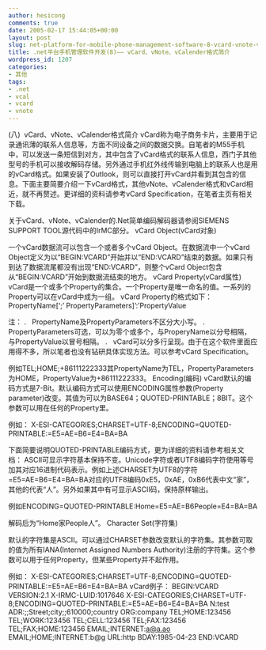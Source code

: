 ```yaml
---
author: hesicong
comments: true
date: 2005-02-17 15:44:05+00:00
layout: post
slug: net-platform-for-mobile-phone-management-software-8-vcard-vnote-vcalender-format-description
title: .net平台手机管理软件开发(8)—— vCard、vNote、vCalender格式简介
wordpress_id: 1207
categories:
- 其他
tags:
- .net
- vcal
- vcard
- vnote
---
```


(八)  vCard、vNote、vCalender格式简介
vCard称为电子商务卡片，主要用于记录通讯薄的联系人信息等，方面不同设备之间的数据交换。自笔者的M55手机中，可以发送一条短信到对方，其中包含了vCard格式的联系人信息，西门子其他型号的手机可以接收解码存储。另外通过手机红外线传输到电脑上的联系人也是用的vCard格式。如果安装了Outlook，则可以直接打开vCard并看到其包含的信息。下面主要简要介绍一下vCard格式，其他vNote、vCalender格式和vCard相近，就不再赘述。更详细的资料请参考vCard Specification，在笔者主页有相关下载。

关于vCard、vNote、vCalender的.Net简单编码解码器请参阅SIEMENS SUPPORT TOOL源代码中的IrMC部分。
vCard Object(vCard对象)

一个vCard数据流可以包含一个或者多个vCard Object。在数据流中一个vCard Object定义为以“BEGIN:VCARD”开始并以“END:VCARD”结束的数据。如果只有到达了数据流尾都没有出现“END:VCARD”，则整个vCard Object包含从“BEGIN:VCARD”开始到数据流结束的地方。
vCard Property(vCard属性)
vCard是一个或多个Property的集合。一个Property是唯一命名的值。一系列的Property可以在vCard中成为一组。
vCard Property的格式如下：
PropertyName[‘;’ PropertyParameters]’:’PropertyValue

注：
.   PropertyName及PropertyParameters不区分大小写。
.   PropertyParameters可选，可以为零个或多个，与ProperyName以分号相隔，与PropertyValue以冒号相隔。
.   vCard可以分多行呈现。由于在这个软件里面应用得不多，所以笔者也没有钻研具体实现方法。可以参考vCard Specification。

例如TEL;HOME;+86111222333其PropertyName为TEL，PropertyParameters为HOME，PropertyValue为+86111222333。
Encoding(编码)
vCard默认的编码方式是7-Bit。默认编码方式可以使用ENCODING属性参数(Property parameter)改变。其值为可以为BASE64；QUOTED-PRINTABLE；8BIT。这个参数可以用在任何的Property里。

例如：
X-ESI-CATEGORIES;CHARSET=UTF-8;ENCODING=QUOTED-PRINTABLE:=E5=AE=B6=E4=BA=BA

下面简要说明QUOTED-PRINTABLE编码方式，更为详细的资料请参考相关文档：
ASCII可显示字符基本保持不变。Unicode字符或者UTF8编码字符使用等号加其对应16进制代码表示。例如上述CHARSET为UTF8的字符=E5=AE=B6=E4=BA=BA对应的UTF8编码0xE5，0xAE，0xB6代表中文“家”，其他的代表“人”。另外如果其中有可显示ASCII码，保持原样输出。

例如ENCODING=QUOTED-PRINTABLE:Home=E5=AE=B6People=E4=BA=BA

解码后为“Home家People人”。
Character Set(字符集)

默认的字符集是ASCII。可以通过CHARSET参数改变默认的字符集。其参数可取的值为所有IANA(Internet Assigned Numbers Authority)注册的字符集。这个参数可以用于任何Property，但某些Property并不起作用。

例如：
X-ESI-CATEGORIES;CHARSET=UTF-8;ENCODING=QUOTED-PRINTABLE:=E5=AE=B6=E4=BA=BA
vCard例子：
BEGIN:VCARD
VERSION:2.1
X-IRMC-LUID:1017646
X-ESI-CATEGORIES;CHARSET=UTF-8;ENCODING=QUOTED-PRINTABLE:=E5=AE=B6=E4=BA=BA
N:test
ADR:;;Street;city;;610000;country
ORG:company
TEL;HOME:123456
TEL;WORK:123456
TEL;CELL:123456
TEL;FAX:123456
TEL;FAX;HOME:123456
EMAIL;INTERNET:a@a.ao
EMAIL;HOME;INTERNET:b@g
URL:http
BDAY:1985-04-23
END:VCARD
